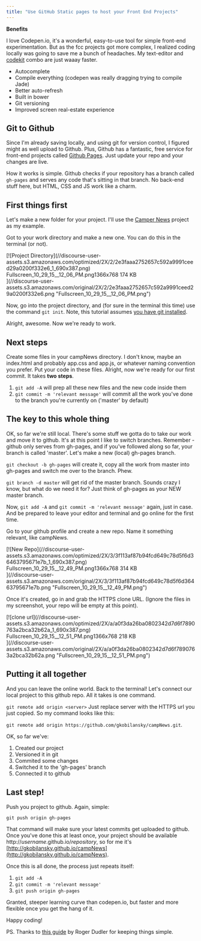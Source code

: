 ```yaml
---
title: "Use GitHub Static pages to host your Front End Projects"
---
```


**Benefits**

I love Codepen.io, it's a wonderful, easy-to-use tool for simple front-end experimentation. But as the fcc projects got more complex, I realized coding locally was going to save me a bunch of headaches. My text-editor and [codekit](https://incident57.com/codekit/) combo are just waaay faster.

*   Autocomplete
*   Compile everything (codepen was really dragging trying to compile Jade)
*   Better auto-refresh
*   Built in bower
*   Git versioning
*   Improved screen real-estate experience

## Git to Github

Since I'm already saving locally, and using git for version control, I figured might as well upload to Github. Plus, Github has a fantastic, free service for front-end projects called [Github Pages](https://pages.github.com/). Just update your repo and your changes are live.

How it works is simple. Github checks if your repository has a branch called `gh-pages` and serves any code that's sitting in that branch. No back-end stuff here, but HTML, CSS and JS work like a charm.

## First things first

Let's make a new folder for your project. I'll use the [Camper News](http://www.freecodecamp.com/challenges/stylize-stories-on-camper-news) project as my example.

Got to your work directory and make a new one. You can do this in the terminal (or not).

<div class="lightbox-wrapper">[![Project Directory](//discourse-user-assets.s3.amazonaws.com/optimized/2X/2/2e3faaa2752657c592a9991ceed29a0200f332e6_1_690x387.png)

<div class="meta"><span class="filename">Fullscreen_10_29_15__12_06_PM.png</span><span class="informations">1366x768 174 KB</span><span class="expand"></span></div>](//discourse-user-assets.s3.amazonaws.com/original/2X/2/2e3faaa2752657c592a9991ceed29a0200f332e6.png "Fullscreen_10_29_15__12_06_PM.png") </div>

Now, go into the project directory, and (for sure in the terminal this time) use the command `git init`. Note, this tutorial assumes [you have git installed](https://git-scm.com/book/en/v2/Getting-Started-Installing-Git).

Alright, awesome. Now we're ready to work.

## Next steps

Create some files in your campNews directory. I don't know, maybe an index.html and probably app.css and app.js, or whatever naming convention you prefer. Put your code in these files. Alright, now we're ready for our first commit. It takes **two steps**.

1.  `git add -A` will prep all these new files and the new code inside them
2.  `git commit -m 'relevant message'` will commit all the work you've done to the branch you're currently on ('master' by default)

## The key to this whole thing

OK, so far we're still local. There's some stuff we gotta do to take our work and move it to github. It's at this point I like to switch branches. Remember - github only serves from gh-pages, and if you've followed along so far, your branch is called 'master'. Let's make a new (local) gh-pages branch.

`git checkout -b gh-pages` will create it, copy all the work from master into gh-pages and switch me over to the branch. Phew.

`git branch -d master` will get rid of the master branch. Sounds crazy I know, but what do we need it for? Just think of gh-pages as your NEW master branch.

Now, `git add -A` and `git commit -m 'relevant message'` again, just in case. And be prepared to leave your editor and terminal and go online for the first time.

Go to your github profile and create a new repo. Name it something relevant, like campNews.

<div class="lightbox-wrapper">[![New Repo](//discourse-user-assets.s3.amazonaws.com/optimized/2X/3/3f113af87b94fcd649c78d5f6d36463795671e7b_1_690x387.png)

<div class="meta"><span class="filename">Fullscreen_10_29_15__12_49_PM.png</span><span class="informations">1366x768 314 KB</span><span class="expand"></span></div>](//discourse-user-assets.s3.amazonaws.com/original/2X/3/3f113af87b94fcd649c78d5f6d36463795671e7b.png "Fullscreen_10_29_15__12_49_PM.png") </div>

Once it's created, go in and grab the HTTPS clone URL. (Ignore the files in my screenshot, your repo will be empty at this point).

<div class="lightbox-wrapper">[![clone url](//discourse-user-assets.s3.amazonaws.com/optimized/2X/a/a0f3da26ba0802342d7d6f7890763a2bca32b62a_1_690x387.png)

<div class="meta"><span class="filename">Fullscreen_10_29_15__12_51_PM.png</span><span class="informations">1366x768 218 KB</span><span class="expand"></span></div>](//discourse-user-assets.s3.amazonaws.com/original/2X/a/a0f3da26ba0802342d7d6f7890763a2bca32b62a.png "Fullscreen_10_29_15__12_51_PM.png") </div>

## Putting it all together

And you can leave the online world. Back to the terminal! Let's connect our local project to this github repo. All it takes is one command.

`git remote add origin <server>` Just replace server with the HTTPS url you just copied. So my command looks like this:

`git remote add origin https://github.com/gkobilansky/campNews.git`.

OK, so far we've:

1.  Created our project
2.  Versioned it in git
3.  Commited some changes
4.  Switched it to the 'gh-pages' branch
5.  Connected it to github

## Last step!

Push you project to github. Again, simple:

`git push origin gh-pages`

That command will make sure your latest commits get uploaded to github. Once you've done this at least once, your project should be available <a>http://_username_.github.io/_repository_</a>, so for me it's [http://gkobilansky.github.io/campNews](http://gkobilansky.github.io/campNews).

Once this is all done, the process just repeats itself:

1.  `git add -A`
2.  `git commit -m 'relevant message'`
3.  `git push origin gh-pages`

Granted, steeper learning curve than codepen.io, but faster and more flexible once you get the hang of it.

Happy coding!

PS. Thanks to [this guide](http://rogerdudler.github.io/git-guide/) by Roger Dudler for keeping things simple.
